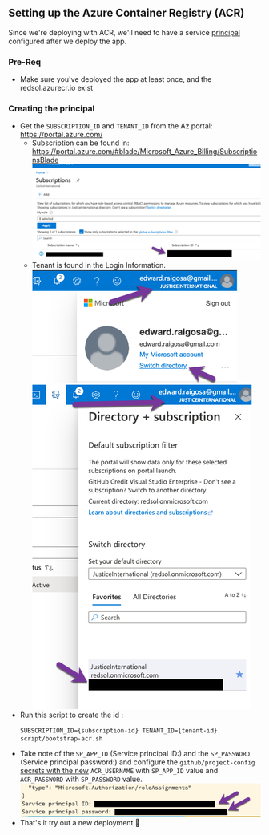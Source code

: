 ## Setting up the Azure Container Registry (ACR)

Since we're deploying with ACR, we'll need to have a service [principal](https://docs.microsoft.com/en-us/azure/container-registry/container-registry-auth-service-principal) configured after we deploy the app.

### Pre-Req
- Make sure you've deployed the app at least once, and the redsol.azurecr.io exist

### Creating the principal
- Get the `SUBSCRIPTION_ID` and `TENANT_ID` from the Az portal: https://portal.azure.com/
  - Subscription can be found in: https://portal.azure.com/#blade/Microsoft_Azure_Billing/SubscriptionsBlade
    ![](images/subscription-id.png)
  - Tenant is found in the Login Information.
    ![](images/login-1.png)
    ![](images/tenant-id.png)
- Run this script to create the id : 
  ```
  SUBSCRIPTION_ID={subscription-id} TENANT_ID={tenant-id} script/bootstrap-acr.sh
  ```
- Take note of the `SP_APP_ID` (Service principal ID:) and the `SP_PASSWORD` (Service principal password:) and configure the `github/project-config` [secrets with the new](https://github.com/JusticeInternational/project-config/settings/secrets/actions) `ACR_USERNAME` with `SP_APP_ID` value and `ACR_PASSWORD` with `SP_PASSWORD` value.
  ![](images/id-output.png)
- That's it try out a new deployment :tada: